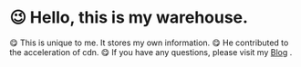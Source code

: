 # 😉 Hello, this is my warehouse.
😋 This is unique to me. It stores my own information.
😋 He contributed to the acceleration of cdn.
😋 If you have any questions, please visit  my [Blog](https://xiaomait.github.io/) .
